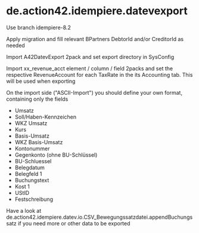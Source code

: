 # de.action42.idempiere.datevexport

Use branch idempiere-8.2

Apply migration and fill relevant BPartners DebtorId and/or CreditorId as needed

Import A42DatevExport 2pack and set export directory in SysConfig

Import xx_revenue_acct element / column / field 2packs and set the respective RevenueAccount for each TaxRate in the its Accounting tab. This will be used when exporting

On the import side ("ASCII-Import") you should define your own format, containing only the fields
- Umsatz
- Soll/Haben-Kennzeichen
- WKZ Umsatz
- Kurs
- Basis-Umsatz
- WKZ Basis-Umsatz
- Kontonummer
- Gegenkonto (ohne BU-Schlüssel)
- BU-Schluessel
- Belegdatum
- Belegfeld 1
- Buchungstext
- Kost 1
- UStID
- Festschreibung

Have a look at de.action42.idempiere.datev.io.CSV_Bewegungssatzdatei.appendBuchungssatz if you need more or other data to be exported

